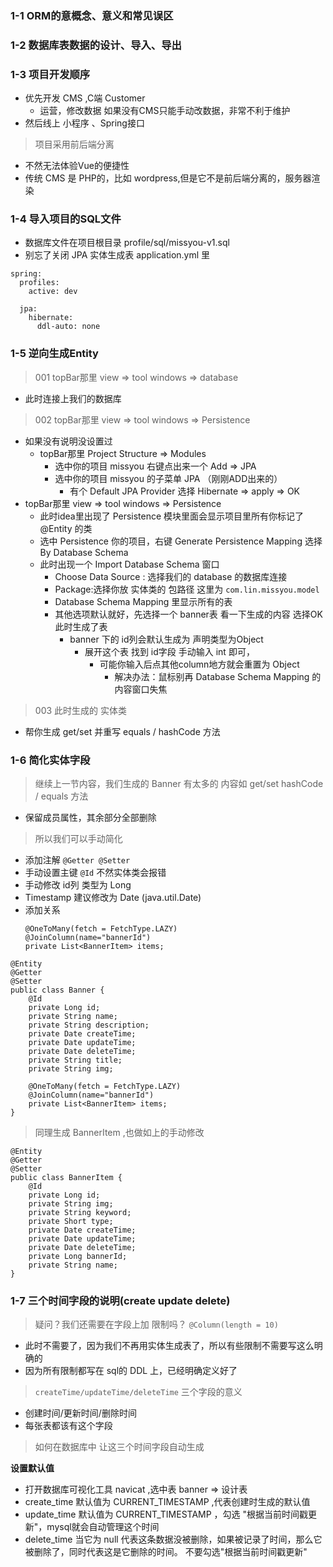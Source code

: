 ### 1-1 ORM的意概念、意义和常见误区

### 1-2 数据库表数据的设计、导入、导出

### 1-3 项目开发顺序

- 优先开发 CMS ,C端 Customer
    - 运营，修改数据 如果没有CMS只能手动改数据，非常不利于维护
- 然后线上 小程序 、Spring接口

> 项目采用前后端分离

- 不然无法体验Vue的便捷性
- 传统 CMS 是 PHP的，比如 wordpress,但是它不是前后端分离的，服务器渲染

### 1-4 导入项目的SQL文件

- 数据库文件在项目根目录 profile/sql/missyou-v1.sql
- 别忘了关闭 JPA 实体生成表 application.yml 里

```
spring:
  profiles:
    active: dev

  jpa:
    hibernate:
      ddl-auto: none

```

### 1-5 逆向生成Entity

> 001 topBar那里 view => tool windows => database

- 此时连接上我们的数据库

> 002 topBar那里 view => tool windows => Persistence 

- 如果没有说明没设置过
    -  topBar那里 Project Structure => Modules
        - 选中你的项目 missyou 右键点出来一个 Add => JPA
        - 选中你的项目 missyou 的子菜单 JPA （刚刚ADD出来的）
            - 有个 Default JPA Provider 选择 Hibernate => apply => OK
- topBar那里 view => tool windows => Persistence
    - 此时idea里出现了  Persistence 模块里面会显示项目里所有你标记了 @Entity 的类
    - 选中 Persistence 你的项目，右键 Generate Persistence Mapping 选择 By Database Schema
    - 此时出现一个 Import Database Schema 窗口
        - Choose Data Source : 选择我们的 database 的数据库连接
        - Package:选择你放 实体类的 包路径 这里为 `com.lin.missyou.model`
        - Database Schema Mapping 里显示所有的表
        - 其他选项默认就好，先选择一个 banner表 看一下生成的内容 选择OK 此时生成了表
            - banner 下的 id列会默认生成为 声明类型为Object
                - 展开这个表 找到 id字段 手动输入 int 即可，
                    - 可能你输入后点其他column地方就会重置为 Object
                        - 解决办法：鼠标别再 Database Schema Mapping 的内容窗口失焦

> 003 此时生成的 实体类

- 帮你生成 get/set 并重写 equals / hashCode 方法


### 1-6 简化实体字段

> 继续上一节内容，我们生成的 Banner 有太多的 内容如 get/set  hashCode / equals 方法

- 保留成员属性，其余部分全部删除 

> 所以我们可以手动简化

- 添加注解 `@Getter @Setter`
- 手动设置主键 `@Id` 不然实体类会报错
- 手动修改 id列 类型为 Long
- Timestamp 建议修改为 Date (java.util.Date)
- 添加关系
    ```
    @OneToMany(fetch = FetchType.LAZY)
    @JoinColumn(name="bannerId")
    private List<BannerItem> items;
    ```

```
@Entity
@Getter
@Setter
public class Banner {
    @Id
    private Long id;
    private String name;
    private String description;
    private Date createTime;
    private Date updateTime;
    private Date deleteTime;
    private String title;
    private String img;

    @OneToMany(fetch = FetchType.LAZY)
    @JoinColumn(name="bannerId")
    private List<BannerItem> items;
}
``` 

> 同理生成 BannerItem ,也做如上的手动修改

```
@Entity
@Getter
@Setter
public class BannerItem {
    @Id
    private Long id;
    private String img;
    private String keyword;
    private Short type;
    private Date createTime;
    private Date updateTime;
    private Date deleteTime;
    private Long bannerId;
    private String name;
}
```
         
### 1-7 三个时间字段的说明(create update delete)

> 疑问？我们还需要在字段上加 限制吗？ `@Column(length = 10)` 

- 此时不需要了，因为我们不再用实体生成表了，所以有些限制不需要写这么明确的
- 因为所有限制都写在 sql的 DDL 上，已经明确定义好了

> `createTime/updateTime/deleteTime` 三个字段的意义

- 创建时间/更新时间/删除时间
- 每张表都该有这个字段

> 如何在数据库中 让这三个时间字段自动生成

**设置默认值**

- 打开数据库可视化工具 navicat ,选中表 banner => 设计表
- create_time 默认值为 CURRENT_TIMESTAMP ,代表创建时生成的默认值
- update_time 默认值为 CURRENT_TIMESTAMP ，勾选 "根据当前时间戳更新"，mysql就会自动管理这个时间
- delete_time 当它为 null 代表这条数据没被删除，如果被记录了时间，那么它被删除了，同时代表这是它删除的时间。 不要勾选"根据当前时间戳更新"
              
        
    